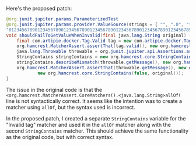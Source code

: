 Here's the proposed patch:

```java
@org.junit.jupiter.params.ParameterizedTest
@org.junit.jupiter.params.provider.ValueSource(strings = { "", ".0", "*", "ê", "-my-tag", // @checkstyle LineLengthCheck (1 line)
"01234567890123456789012345678901234567890123456789012345678901234567890123456789012345678901234567890123456789012345678901234567890123456789012345678901234567890123456789012345678901234567890123456789012345678901234567890123456789012345678901234567890123456789012345678901234567890123456789012345678901234567890123456789012345678" })
void shouldFailToGetValueWhenInvalid(final java.lang.String original) {
    final com.artipie.docker.Tag.Valid tag = new com.artipie.docker.Tag.Valid(original);
    org.hamcrest.MatcherAssert.assertThat(tag.valid(), new org.hamcrest.core.IsEqual(false));
    java.lang.Throwable throwable = org.junit.jupiter.api.Assertions.assertThrows(com.artipie.docker.error.InvalidTagNameException.class, tag::value);
    StringContains stringContains = new org.hamcrest.core.StringContains("Invalid tag", false);
    stringContains.describeMismatch(throwable.getMessage(), new org.hamcrest.StringDescription());
    org.hamcrest.MatcherAssert.assertThat(throwable.getMessage(), new org.hamcrest.core.AllOf(stringContains,
            new org.hamcrest.core.StringContains(false, original)));
}
```

The issue in the original code is that the `<org.hamcrest.MatcherAssert.CoreMatchers().<java.lang.String>allOf(` line is not syntactically correct. It seems like the intention was to create a matcher using `allOf`, but the syntax used is incorrect.

In the proposed patch, I created a separate `StringContains` variable for the "Invalid tag" matcher and used it in the `allOf` matcher along with the second `StringContains` matcher. This should achieve the same functionality as the original code, but with correct syntax.